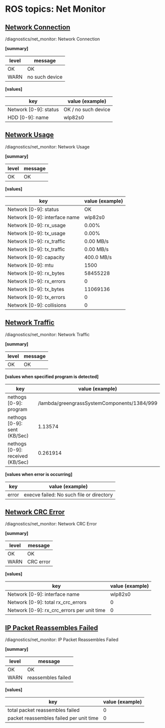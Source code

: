 # ROS topics: Net Monitor

## <u>Network Connection</u>

/diagnostics/net_monitor: Network Connection

<b>[summary]</b>

| level | message        |
| ----- | -------------- |
| OK    | OK             |
| WARN  | no such device |

<b>[values]</b>

| key                   | value (example)     |
| --------------------- | ------------------- |
| Network [0-9]: status | OK / no such device |
| HDD [0-9]: name       | wlp82s0             |

## <u>Network Usage</u>

/diagnostics/net_monitor: Network Usage

<b>[summary]</b>

| level | message |
| ----- | ------- |
| OK    | OK      |

<b>[values]</b>

| key                           | value (example) |
| ----------------------------- | --------------- |
| Network [0-9]: status         | OK              |
| Network [0-9]: interface name | wlp82s0         |
| Network [0-9]: rx_usage       | 0.00%           |
| Network [0-9]: tx_usage       | 0.00%           |
| Network [0-9]: rx_traffic     | 0.00 MB/s       |
| Network [0-9]: tx_traffic     | 0.00 MB/s       |
| Network [0-9]: capacity       | 400.0 MB/s      |
| Network [0-9]: mtu            | 1500            |
| Network [0-9]: rx_bytes       | 58455228        |
| Network [0-9]: rx_errors      | 0               |
| Network [0-9]: tx_bytes       | 11069136        |
| Network [0-9]: tx_errors      | 0               |
| Network [0-9]: collisions     | 0               |

## <u>Network Traffic</u>

/diagnostics/net_monitor: Network Traffic

<b>[summary]</b>

| level | message |
| ----- | ------- |
| OK    | OK      |

<b>[values when specified program is detected]</b>

| key                              | value (example)                             |
| -------------------------------- | ------------------------------------------- |
| nethogs [0-9]: program           | /lambda/greengrassSystemComponents/1384/999 |
| nethogs [0-9]: sent (KB/Sec)     | 1.13574                                     |
| nethogs [0-9]: received (KB/Sec) | 0.261914                                    |

<b>[values when error is occurring]</b>

| key   | value (example)                          |
| ----- | ---------------------------------------- |
| error | execve failed: No such file or directory |

## <u>Network CRC Error</u>

/diagnostics/net_monitor: Network CRC Error

<b>[summary]</b>

| level | message   |
| ----- | --------- |
| OK    | OK        |
| WARN  | CRC error |

<b>[values]</b>

| key                                        | value (example) |
| ------------------------------------------ | --------------- |
| Network [0-9]: interface name              | wlp82s0         |
| Network [0-9]: total rx_crc_errors         | 0               |
| Network [0-9]: rx_crc_errors per unit time | 0               |

## <u>IP Packet Reassembles Failed</u>

/diagnostics/net_monitor: IP Packet Reassembles Failed

<b>[summary]</b>

| level | message            |
| ----- | ------------------ |
| OK    | OK                 |
| WARN  | reassembles failed |

<b>[values]</b>

| key                                     | value (example) |
| --------------------------------------- | --------------- |
| total packet reassembles failed         | 0               |
| packet reassembles failed per unit time | 0               |
